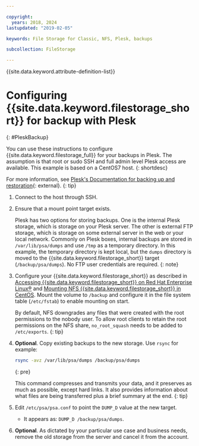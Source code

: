```yaml
---

copyright:
  years: 2018, 2024
lastupdated: "2019-02-05"

keywords: File Storage for Classic, NFS, Plesk, backups

subcollection: FileStorage

---
```

{{site.data.keyword.attribute-definition-list}}

# Configuring {{site.data.keyword.filestorage_short}} for backup with Plesk
{: #PleskBackup}

You can use these instructions to configure {{site.data.keyword.filestorage_full}} for your backups in Plesk. The assumption is that root or sudo SSH and full admin level Plesk access are available. This example is based on a CentOS7 host.
{: shortdesc}

For more information, see [Plesk's Documentation for backing up and restoration](https://docs.plesk.com/en-US/obsidian/administrator-guide/backing-up-and-restoration.59256/){: external}.
{: tip}

1. Connect to the host through SSH.
2. Ensure that a mount point target exists.

   Plesk has two options for storing backups. One is the internal Plesk storage, which is storage on your Plesk server. The other is external FTP storage, which is storage on some external server in the web or your local network. Commonly on Plesk boxes, internal backups are stored in `/var/lib/psa/dumps` and use `/tmp` as a temporary directory. In this example, the temporary directory is kept local, but the `dumps` directory is moved to the {{site.data.keyword.filestorage_short}} target (`/backup/psa/dumps`). No FTP user credentials are required.
   {: note}

3. Configure your {{site.data.keyword.filestorage_short}} as described in [Accessing {{site.data.keyword.filestorage_short}} on Red Hat Enterprise Linux&reg;](/docs/FileStorage?topic=FileStorage-mountingLinux) and [Mounting NFS {{site.data.keyword.filestorage_short}} in CentOS](/docs/FileStorage?topic=FileStorage-mountingCentOS). Mount the volume to `/backup` and configure it in the file system table (`/etc/fstab`) to enable mounting on start.

   By default, NFS downgrades any files that were created with the root permissions to the nobody user. To allow root clients to retain the root permissions on the NFS share, `no_root_squash` needs to be added to `/etc/exports`.
   {: tip}

4. **Optional**. Copy existing backups to the new storage. Use `rsync` for example:
   ```zsh
   rsync -avz /var/lib/psa/dumps /backup/psa/dumps
   ```
   {: pre}

   This command compresses and transmits your data, and it preserves as much as possible, except hard links. It also provides information about what files are being transferred plus a brief summary at the end.
   {: tip}

5. Edit `/etc/psa/psa.conf` to point the `DUMP_D` value at the new target.
    - It appears as: `DUMP_D /backup/psa/dumps`.
6. **Optional**. As dictated by your particular use case and business needs, remove the old storage from the server and cancel it from the account.
